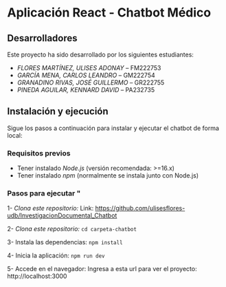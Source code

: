 # Aplicación React - Chatbot Médico

## Desarrolladores

Este proyecto ha sido desarrollado por los siguientes estudiantes:

- *FLORES MARTÍNEZ, ULISES ADONAY* – FM222753  
- *GARCÍA MENA, CARLOS LEANDRO* – GM222754  
- *GRANADINO RIVAS, JOSÉ GUILLERMO* – GR222755  
- *PINEDA AGUILAR, KENNARD DAVID* – PA232735  

## Instalación y ejecución

Sigue los pasos a continuación para instalar y ejecutar el chatbot de forma local:

### Requisitos previos

- Tener instalado *Node.js* (versión recomendada: >=16.x)
- Tener instalado *npm* (normalmente se instala junto con Node.js)

### Pasos para ejecutar "
1- *Clona este repositorio:*
Link: https://github.com/ulisesflores-udb/InvestigacionDocumental_Chatbot

2- *Clona este repositorio:*
```cd carpeta-chatbot```

3- Instala las dependencias:
```npm install```

4- Inicia la aplicación:
```npm run dev```

5- Accede en el navegador:
Ingresa a esta url para ver el proyecto: http://localhost:3000
